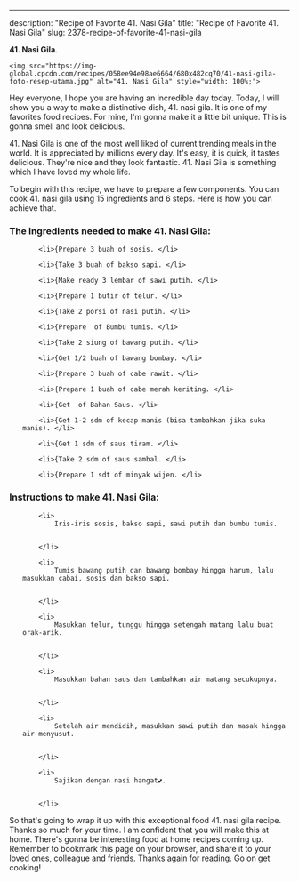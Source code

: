 ---
description: "Recipe of Favorite 41. Nasi Gila"
title: "Recipe of Favorite 41. Nasi Gila"
slug: 2378-recipe-of-favorite-41-nasi-gila

<p>
	<strong>41. Nasi Gila</strong>. 
	
</p>
<p>
	
	<img src="https://img-global.cpcdn.com/recipes/058ee94e98ae6664/680x482cq70/41-nasi-gila-foto-resep-utama.jpg" alt="41. Nasi Gila" style="width: 100%;">
	
	
</p>
<p>
	Hey everyone, I hope you are having an incredible day today. Today, I will show you a way to make a distinctive dish, 41. nasi gila. It is one of my favorites food recipes. For mine, I'm gonna make it a little bit unique. This is gonna smell and look delicious.
</p>
	
<p>
	41. Nasi Gila is one of the most well liked of current trending meals in the world. It is appreciated by millions every day. It's easy, it is quick, it tastes delicious. They're nice and they look fantastic. 41. Nasi Gila is something which I have loved my whole life.
</p>
<p>
	
</p>

<p>
To begin with this recipe, we have to prepare a few components. You can cook 41. nasi gila using 15 ingredients and 6 steps. Here is how you can achieve that.
</p>

<h3>The ingredients needed to make 41. Nasi Gila:</h3>

<ol>
	
		<li>{Prepare 3 buah of sosis. </li>
	
		<li>{Take 3 buah of bakso sapi. </li>
	
		<li>{Make ready 3 lembar of sawi putih. </li>
	
		<li>{Prepare 1 butir of telur. </li>
	
		<li>{Take 2 porsi of nasi putih. </li>
	
		<li>{Prepare  of Bumbu tumis. </li>
	
		<li>{Take 2 siung of bawang putih. </li>
	
		<li>{Get 1/2 buah of bawang bombay. </li>
	
		<li>{Prepare 3 buah of cabe rawit. </li>
	
		<li>{Prepare 1 buah of cabe merah keriting. </li>
	
		<li>{Get  of Bahan Saus. </li>
	
		<li>{Get 1-2 sdm of kecap manis (bisa tambahkan jika suka manis). </li>
	
		<li>{Get 1 sdm of saus tiram. </li>
	
		<li>{Take 2 sdm of saus sambal. </li>
	
		<li>{Prepare 1 sdt of minyak wijen. </li>
	
</ol>
<p>
	
</p>

<h3>Instructions to make 41. Nasi Gila:</h3>

<ol>
	
		<li>
			Iris-iris sosis, bakso sapi, sawi putih dan bumbu tumis.
			
			
		</li>
	
		<li>
			Tumis bawang putih dan bawang bombay hingga harum, lalu masukkan cabai, sosis dan bakso sapi.
			
			
		</li>
	
		<li>
			Masukkan telur, tunggu hingga setengah matang lalu buat orak-arik.
			
			
		</li>
	
		<li>
			Masukkan bahan saus dan tambahkan air matang secukupnya.
			
			
		</li>
	
		<li>
			Setelah air mendidih, masukkan sawi putih dan masak hingga air menyusut.
			
			
		</li>
	
		<li>
			Sajikan dengan nasi hangat💕.
			
			
		</li>
	
</ol>

<p>
	
</p>

<p>
	So that's going to wrap it up with this exceptional food 41. nasi gila recipe. Thanks so much for your time. I am confident that you will make this at home. There's gonna be interesting food at home recipes coming up. Remember to bookmark this page on your browser, and share it to your loved ones, colleague and friends. Thanks again for reading. Go on get cooking!
</p>
